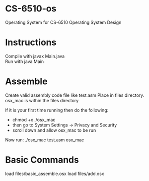 # CS-6510-os
Operating System for CS-6510 Operating System Design

# Instructions
Compile with javax Main.java  
Run with java Main

# Assemble
Create valid assembly code file like test.asm
Place in files directory.
osx_mac is within the files directory

If it is your first time running then do the following:
* chmod +x ./osx_mac
* then go to System Settings -> Privacy and Security
* scroll down and allow osx_mac to be run

Now run:
./osx_mac test.asm osx_mac



# Basic Commands
load files/basic_assemble.osx
load files/add.osx




